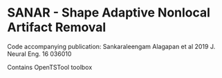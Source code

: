 # SANAR - Shape Adaptive Nonlocal Artifact Removal
Code accompanying publication: Sankaraleengam Alagapan et al 2019 J. Neural Eng. 16 036010

Contains OpenTSTool toolbox 
